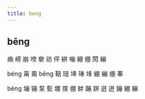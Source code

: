 ```yaml
---
title: beng
---
```


## bēng
痭
嵭
崩
嗙
奟
祊
伻
絣
嘣
綳
绷
閍
繃





béng
甮
甭
běng
鞛
琣
埲
琫
埄
綳
繃
绷
菶






bèng
塴
镚
泵
甏
堋
揼
绷
蚌
蹦
跰
逬
迸
鏰
綳
繃
